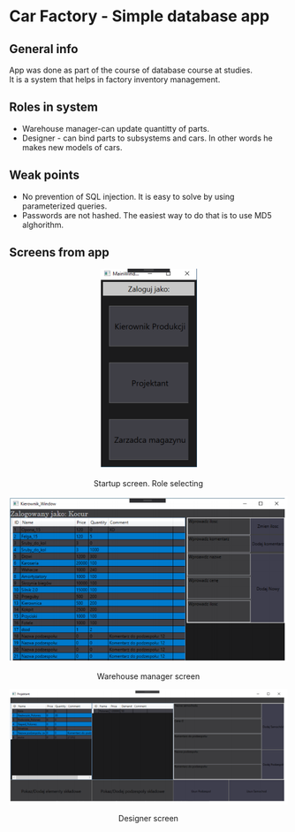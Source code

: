 ﻿# Car Factory - Simple database app
## General info
App was done as part of the course of database course at studies.  
It is a system that helps in factory inventory management.
## Roles in system
- Warehouse manager-can update quantitty of parts.
- Designer - can bind parts to subsystems and cars. In other words he makes new models of cars.
## Weak points
- No prevention of SQL injection. It is easy to solve by using parameterized queries.
- Passwords are not hashed. The easiest way to do that is to use MD5 alghorithm.
## Screens from app

<p align="center">
  <img src="ss/Startup.png">  
  <p align="center" >Startup screen. Role selecting</p>
  <img src="ss/Warehouse_manager.png">  
  <p align="center" >Warehouse manager screen</p>
  <img src="ss/Designer.png">
  <p align="center" >Designer screen</p>
</p>


